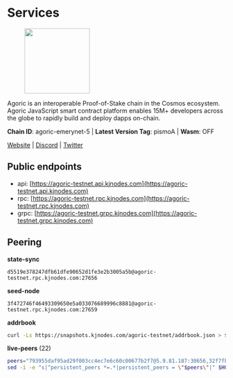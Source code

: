 # Services

<figure><img src="https://raw.githubusercontent.com/kj89/testnet_manuals/main/pingpub/logos/agoric.png" width="150" alt=""><figcaption></figcaption></figure>

Agoric is an interoperable Proof-of-Stake chain in the Cosmos ecosystem.  Agoric JavaScript smart contract platform enables 15M+ developers across the  globe to rapidly build and deploy dapps on-chain.

**Chain ID**: agoric-emerynet-5 | **Latest Version Tag**: pismoA | **Wasm**: OFF

[Website](https://agoric.com) | [Discord](https://discord.com/invite/qDW8DRes4s) | [Twitter](https://twitter.com/agoric)


## Public endpoints

* api: [https://agoric-testnet.api.kjnodes.com](https://agoric-testnet.api.kjnodes.com)
* rpc: [https://agoric-testnet.rpc.kjnodes.com](https://agoric-testnet.rpc.kjnodes.com)
* grpc: [https://agoric-testnet.grpc.kjnodes.com](https://agoric-testnet.grpc.kjnodes.com)

## Peering

**state-sync**

```text
d5519e378247dfb61dfe90652d1fe3e2b3005a5b@agoric-testnet.rpc.kjnodes.com:27656
```

**seed-node**

```text
3f472746f46493309650e5a033076689996c8881@agoric-testnet.rpc.kjnodes.com:27659
```

**addrbook**
```bash
curl -Ls https://snapshots.kjnodes.com/agoric-testnet/addrbook.json > $HOME/.agoric/config/addrbook.json
```

**live-peers** (22)
```bash
peers="793955daf95ad29f003cc4ec7e6c60c00677b2f7@5.9.81.187:30656,32f7fbecd40b420d592ac460703c4ac647875566@65.109.23.238:26656,d5519e378247dfb61dfe90652d1fe3e2b3005a5b@65.109.68.190:27656,4dee5e4456307469d037c35eb0157f1f252b3f99@135.181.35.255:26656,3f4e87ddb2e61fdd01398c071fa986259f096334@209.34.205.57:26656,a350a919fc1295f441732b4264c6603983f720e5@35.226.248.0:26656,e5d3db7a51d3fb40a4855d6677318944faf7d5f2@142.132.191.166:26656,fb86a0993c694c981a28fa1ebd1fd692f345348b@35.238.67.135:26656,98e1069b1cfc445e377eda6a0eadd94f7877065d@162.55.169.76:26656,190e6416829d35130afdc7f5bc2ba3d1fe0b9d0d@192.241.132.124:26656,fd9d8063921531990cfebb72d5adadf276484e8d@13.215.217.74:26656,c72d05f83b53dc7f6c55d7d3e67c304716d27d80@116.202.227.117:27656,d238a541e480e06269107449a70b1178ef49aba7@34.67.113.184:26656,a3a1e6c7a9ceec632c22769a9e369d05a796dc24@65.108.79.246:26709,a875ef614b3902dd567be2076f18239681f24e35@185.146.148.112:26656,42084028a65c5d609793ffc618d1dcbf374fc301@65.109.28.219:14456,a5b991654d0723e038d3723b1345b2a288d49146@38.242.156.28:26656,3c2abc308efdc63be1801bbb1b40900ada13349b@35.184.189.155:26656,8dfb920cdc2eba42b688f44fdd26e12dabfbb6a9@95.217.130.111:27656,7b1cafa0879374125c623d854bcc0cb9cd98729e@185.213.25.151:26656,a73444541956b994f804f6fcf2a26d2c3c9865a3@35.224.177.96:26656,9fe666fe57c83855ac2c53ba5e44b1563815929d@49.12.165.122:26030"
sed -i -e "s|^persistent_peers *=.*|persistent_peers = \"$peers\"|" $HOME/.agoric/config/config.toml
```
